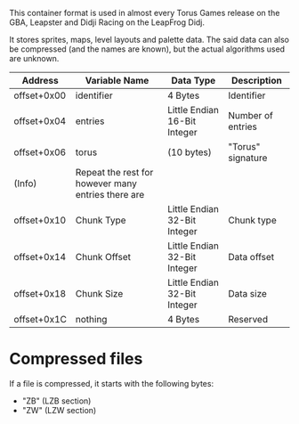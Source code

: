 This container format is used in almost every Torus Games release on the GBA, Leapster and Didji Racing on the LeapFrog Didj.

It stores sprites, maps, level layouts and palette data. The said data can also be compressed (and the names are known), but the actual algorithms used are unknown.

| Address                        | Variable Name        | Data Type                         | Description                       |
|--------------------------------|----------------------|-----------------------------------|-----------------------------------|
| offset+0x00                    | identifier           | 4 Bytes                           | Identifier                        |
| offset+0x04                    | entries              | Little Endian 16-Bit Integer      | Number of entries                 |
| offset+0x06                    | torus                | (10 bytes)                        | "Torus" signature                 |
| (Info)                         | Repeat the rest for however many entries there are
| offset+0x10                    | Chunk Type           | Little Endian 32-Bit Integer      | Chunk type                        |
| offset+0x14                    | Chunk Offset         | Little Endian 32-Bit Integer      | Data offset                       |
| offset+0x18                    | Chunk Size           | Little Endian 32-Bit Integer      | Data size                         |
| offset+0x1C                    | nothing              | 4 Bytes                           | Reserved                          |

# Compressed files
If a file is compressed, it starts with the following bytes:
- "ZB" (LZB section)
- "ZW" (LZW section)
